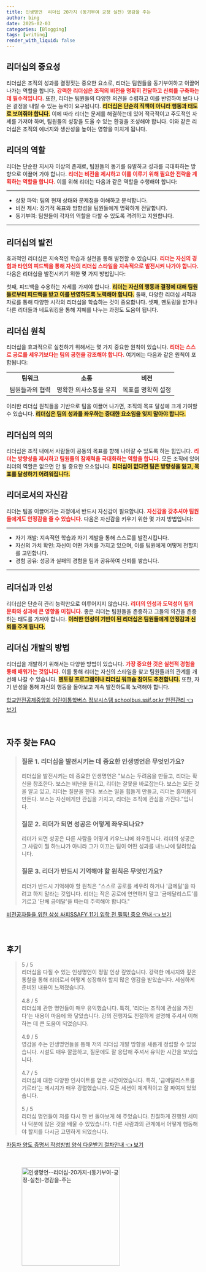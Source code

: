 ```yaml
---
title: 인생명언  리더십 20가지 (동기부여 긍정 실천) 영감을 주는
author: bing
date: 2025-02-03
categories: [Blogging]
tags: [writing]
render_with_liquid: false
---
```



<h2 id='리더십의 중요성'>리더십의 중요성</h2>

<p>리더십은 조직의 성과를 결정짓는 중요한 요소로, 리더는 팀원들을 동기부여하고 이끌어 나가는 역할을 합니다. <b><span style="color: #ee2323;">강력한 리더십은 조직의 비전을 명확히 전달하고 신뢰를 구축하는 데 필수적입니다.</span></b> 또한, 리더는 팀원들의 다양한 의견을 수렴하고 이를 반영하여 보다 나은 결정을 내릴 수 있는 능력이 요구됩니다. <b><span style="background-color: #ffe066;">리더십은 단순히 직책이 아니라 행동과 태도로 보여줘야 합니다.</span></b> 이에 따라 리더는 문제를 해결하는데 있어 적극적이고 주도적인 자세를 가져야 하며, 팀원들의 성장을 도울 수 있는 환경을 조성해야 합니다. 이와 같은 리더십은 조직의 에너지와 생산성을 높이는 영향을 미치게 됩니다.</p>

<h2 id='리더의 역할'>리더의 역할</h2>

<p>리더는 단순한 지시자 이상의 존재로, 팀원들의 동기를 유발하고 성과를 극대화하는 방향으로 이끌어 가야 합니다. <b><span style="color: #ee2323;">리더는 비전을 제시하고 이를 이루기 위해 필요한 전략을 계획하는 역할을 합니다.</span></b> 이를 위해 리더는 다음과 같은 역할을 수행해야 합니다:</p>

<hr />

<ul>
    <li>상황 파악: 팀의 현재 상태와 문제점을 이해하고 분석합니다.</li>
    <li>비전 제시: 장기적 목표와 방향성을 팀원들에게 명확하게 전달합니다.</li>
    <li>동기부여: 팀원들이 각자의 역할을 다할 수 있도록 격려하고 지원합니다.</li>
</ul>

<hr />

<h2 id='리더십의 발전'>리더십의 발전</h2>

<p>효과적인 리더십은 지속적인 학습과 실천을 통해 발전할 수 있습니다. <b><span style="color: #ee2323;">리더는 자신의 경험과 타인의 피드백을 통해 자신의 리더십 스타일을 지속적으로 발전시켜 나가야 합니다.</span></b> 다음은 리더십을 발전시키기 위한 몇 가지 방법입니다:</p>

<p>첫째, 피드백을 수용하는 자세를 가져야 합니다. <b><span style="background-color: #ffe066;">리더는 자신의 행동과 결정에 대해 팀원들로부터 피드백을 받고 이를 반영하도록 노력해야 합니다.</span></b> 둘째, 다양한 리더십 서적과 자료를 통해 다양한 시각의 리더십을 학습하는 것이 중요합니다. 셋째, 멘토링을 받거나 다른 리더들과 네트워킹을 통해 지혜를 나누는 과정도 도움이 됩니다.</p>

<h2 id='리더십 원칙'>리더십 원칙</h2>

<p>리더십을 효과적으로 실천하기 위해서는 몇 가지 중요한 원칙이 있습니다. <b><span style="color: #ee2323;">리더는 스스로 공로를 세우기보다는 팀의 공헌을 강조해야 합니다.</span></b> 여기에는 다음과 같은 원칙이 포함됩니다:</p>

<table>
    <tr>
        <td style="text-align: center; height: 17px;"><b>팀워크</b></td>
        <td style="text-align: center; height: 17px;"><b>소통</b></td>
        <td style="text-align: center; height: 17px;"><b>비전</b></td>
    </tr>
    <tr>
        <td style="text-align: center; height: 17px;">팀원들과의 협력</td>
        <td style="text-align: center; height: 17px;">명확한 의사소통을 유지</td>
        <td style="text-align: center; height: 17px;">목표를 명확히 설정</td>
    </tr>
</table>

<p>이러한 리더십 원칙들을 기반으로 팀을 이끌어 나가면, 조직의 목표 달성에 크게 기여할 수 있습니다. <b><span style="background-color: #ffe066;">리더십은 팀의 성과를 좌우하는 중대한 요소임을 잊지 말아야 합니다.</span></b></p>

<h2 id='리더십의 의의'>리더십의 의의</h2>

<p>리더십은 조직 내에서 사람들이 공동의 목표를 향해 나아갈 수 있도록 하는 힘입니다. <b><span style="color: #ee2323;">리더는 방향성을 제시하고 팀원들의 잠재력을 극대화하는 역할을 합니다.</span></b> 모든 조직에 있어 리더의 역할은 없으면 안 될 중요한 요소입니다. <b><span style="background-color: #ffe066;">리더십이 없다면 팀은 방향성을 잃고, 목표를 달성하기 어려워집니다.</span></b></p>

<h2 id='리더로서의 자신감'>리더로서의 자신감</h2>

<p>리더는 팀을 이끌어가는 과정에서 반드시 자신감이 필요합니다. <b><span style="color: #ee2323;">자신감을 갖추셔야 팀원들에게도 안정감을 줄 수 있습니다.</span></b> 다음은 자신감을 키우기 위한 몇 가지 방법입니다:</p>

<hr />

<ul>
    <li>자기 개발: 지속적인 학습과 자기 계발을 통해 스스로를 발전시킵니다.</li>
    <li>자신의 가치 확인: 자신이 어떤 가치를 가지고 있으며, 이를 팀원에게 어떻게 전할지를 고민합니다.</li>
    <li>경험 공유: 성공과 실패의 경험을 팀과 공유하여 신뢰를 쌓습니다.</li>
</ul>

<hr />

<h2 id='리더십과 인성'>리더십과 인성</h2>

<p>리더십은 단순히 관리 능력만으로 이루어지지 않습니다. <b><span style="color: #ee2323;">리더의 인성과 도덕성이 팀의 문화와 성과에 큰 영향을 미칩니다.</span></b> 좋은 리더는 팀원들을 존중하고 그들의 의견을 존중하는 태도를 가져야 합니다. <b><span style="background-color: #ffe066;">이러한 인성이 기반이 된 리더십은 팀원들에게 안정감과 신뢰를 주게 됩니다.</span></b></p>

<h2 id='리더십 개발의 방법'>리더십 개발의 방법</h2>

<p>리더십을 개발하기 위해서는 다양한 방법이 있습니다. <b><span style="color: #ee2323;">가장 중요한 것은 실천적 경험을 통해 배워가는 것입니다.</span></b> 이를 통해 리더는 자신의 스타일을 찾고 팀원들과의 관계를 개선해 나갈 수 있습니다. <b><span style="background-color: #ffe066;">멘토링 프로그램이나 리더십 워크숍 참여도 추천합니다.</span></b> 또한, 자기 반성을 통해 자신의 행동을 돌아보고 계속 발전하도록 노력해야 합니다.</p>


<p><a class="click-button" title="학교안전공제중앙회 어린이통학버스 정보시스템 schoolbus.ssif.or.kr 안전관리" href="https://blackassets.github.io/posts/%ED%95%99%EA%B5%90%EC%95%88%EC%A0%84%EA%B3%B5%EC%A0%9C%EC%A4%91%EC%95%99%ED%9A%8C-%EC%96%B4%EB%A6%B0%EC%9D%B4%ED%86%B5%ED%95%99%EB%B2%84%EC%8A%A4-%EC%A0%95%EB%B3%B4%EC%8B%9C%EC%8A%A4%ED%85%9C-schoolbus.ssif.or.kr-%EC%95%88%EC%A0%84%EA%B4%80%EB%A6%AC/" rel="dofollow">학교안전공제중앙회 어린이통학버스 정보시스템 schoolbus.ssif.or.kr 안전관리 👈 보기</a></p><br>
<h2 id='자주_찾는_FAQ'>자주 찾는 FAQ</h2>
<div itemscope="" itemtype="https://schema.org/FAQPage"> 
<blockquote> 
<div itemscope="" itemprop="mainEntity" itemtype="https://schema.org/Question"> 
<h3 itemprop="name">질문 1. 리더십을 발전시키는 데 중요한 인생명언은 무엇인가요?</h3> 
<div itemscope="" itemprop="acceptedAnswer" itemtype="https://schema.org/Answer"> 
<span itemprop="text"> 
<p>리더십을 발전시키는 데 중요한 인생명언은 "보스는 두려움을 만들고, 리더는 확신을 창조한다. 보스는 비난을 돌리고, 리더는 잘못을 바로잡는다. 보스는 모든 것을 알고 있고, 리더는 질문을 한다. 보스는 일을 힘들게 만들고, 리더는 흥미롭게 만든다. 보스는 자신에게만 관심을 가지고, 리더는 조직에 관심을 가진다."입니다.</p> 
</span> 
</div> 
</div> 

<div itemscope="" itemprop="mainEntity" itemtype="https://schema.org/Question"> 
<h3 itemprop="name">질문 2. 리더가 되면 성공은 어떻게 좌우되나요?</h3> 
<div itemscope="" itemprop="acceptedAnswer" itemtype="https://schema.org/Answer"> 
<span itemprop="text"> 
<p>리더가 되면 성공은 다른 사람을 어떻게 키우느냐에 좌우됩니다. 리더의 성공은 그 사람이 뭘 하느냐가 아니라 그가 이끄는 팀이 어떤 성과를 내느냐에 달려있습니다.</p> 
</span> 
</div> 
</div> 

<div itemscope="" itemprop="mainEntity" itemtype="https://schema.org/Question"> 
<h3 itemprop="name">질문 3. 리더가 반드시 기억해야 할 원칙은 무엇인가요?</h3> 
<div itemscope="" itemprop="acceptedAnswer" itemtype="https://schema.org/Answer"> 
<span itemprop="text"> 
<p>리더가 반드시 기억해야 할 원칙은 "스스로 공로를 세우려 하거나 '금메달'을 따려고 하지 말라는 것입니다. 리더는 작은 공로에 연연하지 말고 '금메달리스트'를 기르고 '단체 금메달'을 따는데 주력해야 합니다."</p> 
</span> 
</div> 
</div> 
</blockquote> 
</div>
<p><a class="click-button" title="비전공자들을 위한 삼성 싸피SSAFY 11기 입학 전 필독! 중요 안내" href="https://blackassets.github.io/posts/%EB%B9%84%EC%A0%84%EA%B3%B5%EC%9E%90%EB%93%A4%EC%9D%84-%EC%9C%84%ED%95%9C-%EC%82%BC%EC%84%B1-%EC%8B%B8%ED%94%BCSSAFY-11%EA%B8%B0-%EC%9E%85%ED%95%99-%EC%A0%84-%ED%95%84%EB%8F%85!-%EC%A4%91%EC%9A%94-%EC%95%88%EB%82%B4/" rel="dofollow">비전공자들을 위한 삼성 싸피SSAFY 11기 입학 전 필독! 중요 안내 👈 보기</a></p><br>
<h2 id='후기'>후기</h2>
<div itemscope itemtype="https://schema.org/Product">
  <blockquote>
  <div itemprop="review" itemscope itemtype="https://schema.org/Review">
      <div itemprop="reviewRating" itemscope itemtype="https://schema.org/Rating"> <span itemprop="ratingValue">5</span> / <span itemprop="bestRating">5</span> </div>
      <span itemprop="reviewBody">리더십을 다질 수 있는 인생명언이 정말 인상 깊었습니다. 강력한 메시지와 깊은 통찰을 통해 리더로서 어떻게 성장해야 할지 많은 영감을 받았습니다. 세심하게 준비된 내용이 느껴졌습니다.</span>
  </div>
  <br>
  <div itemprop="review" itemscope itemtype="https://schema.org/Review">
      <div itemprop="reviewRating" itemscope itemtype="https://schema.org/Rating"> <span itemprop="ratingValue">4.8</span> / <span itemprop="bestRating">5</span> </div>
      <span itemprop="reviewBody">리더십에 관한 명언들이 매우 유익했습니다. 특히, '리더는 조직에 관심을 가진다'는 내용이 마음에 와 닿았습니다. 강의 진행자도 친절하게 설명해 주셔서 이해하는 데 큰 도움이 되었습니다.</span>
  </div>
  <br>
  <div itemprop="review" itemscope itemtype="https://schema.org/Review">
      <div itemprop="reviewRating" itemscope itemtype="https://schema.org/Rating"> <span itemprop="ratingValue">4.9</span> / <span itemprop="bestRating">5</span> </div>
      <span itemprop="reviewBody">영감을 주는 인생명언들을 통해 저의 리더십 개발 방향을 새롭게 정립할 수 있었습니다. 시설도 매우 깔끔하고, 질문에도 잘 응답해 주셔서 유익한 시간을 보냈습니다.</span>
  </div>
  <br>
  <div itemprop="review" itemscope itemtype="https://schema.org/Review">
      <div itemprop="reviewRating" itemscope itemtype="https://schema.org/Rating"> <span itemprop="ratingValue">4.7</span> / <span itemprop="bestRating">5</span> </div>
      <span itemprop="reviewBody">리더십에 대한 다양한 인사이트를 얻은 시간이었습니다. 특히, '금메달리스트를 기르라'는 메시지가 매우 강렬했습니다. 모든 세션이 체계적이고 잘 짜여져 있었습니다.</span>
  </div>
  <br>
  <div itemprop="review" itemscope itemtype="https://schema.org/Review">
      <div itemprop="reviewRating" itemscope itemtype="https://schema.org/Rating"> <span itemprop="ratingValue">5</span> / <span itemprop="bestRating">5</span> </div>
      <span itemprop="reviewBody">리더십 명언들이 저를 다시 한 번 돌아보게 해 주었습니다. 친절하게 진행된 세미나 덕분에 많은 것을 배울 수 있었습니다. 다른 사람과의 관계에서 어떻게 행동해야 할지를 다시금 고민하게 되었습니다.</span>
  </div>
  </blockquote>
</div>
<p><a class="click-button" title="자동차 양도 증명서 작성방법 양식 다운받기 절차안내" href="https://blackassets.github.io/posts/%EC%9E%90%EB%8F%99%EC%B0%A8-%EC%96%91%EB%8F%84-%EC%A6%9D%EB%AA%85%EC%84%9C-%EC%9E%91%EC%84%B1%EB%B0%A9%EB%B2%95-%EC%96%91%EC%8B%9D-%EB%8B%A4%EC%9A%B4%EB%B0%9B%EA%B8%B0-%EC%A0%88%EC%B0%A8%EC%95%88%EB%82%B4/" rel="dofollow">자동차 양도 증명서 작성방법 양식 다운받기 절차안내 👈 보기</a></p><br>
<figure class="image"><img src="https://blackassets.github.io/assets/img/thumbnail/인생명언--리더십-20가지-(동기부여-긍정-실천)-영감을-주는.webp" alt="인생명언--리더십-20가지-(동기부여-긍정-실천)-영감을-주는" width="256" height="256"></figure>